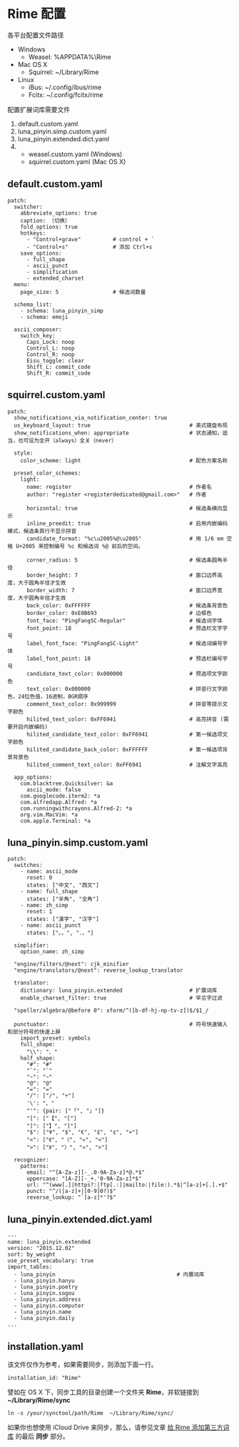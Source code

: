 # Rime 配置

各平台配置文件路径

* Windows
    * Weasel: %APPDATA%\Rime
* Mac OS X
    * Squirrel: ~/Library/Rime
* Linux
    * iBus: ~/.config/ibus/rime
    * Fcitx: ~/.config/fcitx/rime

配置扩展词库需要文件

1. default.custom.yaml
2. luna_pinyin.simp.custom.yaml
3. luna_pinyin.extended.dict.yaml
4. 
    * weasel.custom.yaml (Windows)
    * squirrel.custom.yaml (Mac OS X)

## default.custom.yaml

    patch:
      switcher:
        abbreviate_options: true
        caption: 〔切换〕
        fold_options: true
        hotkeys:
          - "Control+grave"          # control + `
          - "Control+s"              # 添加 Ctrl+s
        save_options:
          - full_shape
          - ascii_punct
          - simplification
          - extended_charset
      menu:
        page_size: 5                 # 候选词数量

      schema_list:
        - schema: luna_pinyin_simp
        - schema: emoji

      ascii_composer:
        switch_key:
          Caps_Lock: noop
          Control_L: noop
          Control_R: noop
          Eisu_toggle: clear
          Shift_L: commit_code
          Shift_R: commit_code

## squirrel.custom.yaml

    patch:
      show_notifications_via_notification_center: true
      us_keyboard_layout: true                               # 美式键盘布局
      show_notifications_when: appropriate                   # 状态通知，适当，也可设为全开（always）全关（never）

      style:
        color_scheme: light                                  # 配色方案名称

      preset_color_schemes:
        light:
          name: register                                     # 作者名
          author: "register <registerdedicated@gmail.com>"   # 作者

          horizontal: true                                   # 候选条横向显示
          inline_preedit: true                               # 启用内嵌编码模式，候选条首行不显示拼音
          candidate_format: "%c\u2005%@\u2005"               # 用 1/6 em 空格 U+2005 来控制编号 %c 和候选词 %@ 前后的空间。

          corner_radius: 5                                   # 候选条圆角半径
          border_height: 7                                   # 窗口边界高度，大于圆角半径才生效
          border_width: 7                                    # 窗口边界宽度，大于圆角半径才生效
          back_color: 0xFFFFFF                               # 候选条背景色
          border_color: 0xE0B693                             # 边框色
          font_face: "PingFangSC-Regular"                    # 候选词字体
          font_point: 18                                     # 预选栏文字字号
          label_font_face: "PingFangSC-Light"                # 候选词编号字体
          label_font_point: 18                               # 预选栏编号字号
          candidate_text_color: 0x000000                     # 预选项文字颜色
          text_color: 0x000000                               # 拼音行文字颜色，24位色值，16进制，BGR顺序
          comment_text_color: 0x999999                       # 拼音等提示文字颜色
          hilited_text_color: 0xFF6941                       # 高亮拼音 (需要开启内嵌编码)
          hilited_candidate_text_color: 0xFF6941             # 第一候选项文字颜色
          hilited_candidate_back_color: 0xFFFFFF             # 第一候选项背景背景色
          hilited_comment_text_color: 0xFF6941               # 注解文字高亮

      app_options:
        com.blacktree.Quicksilver: &a
          ascii_mode: false
        com.googlecode.iterm2: *a
        com.alfredapp.Alfred: *a
        com.runningwithcrayons.Alfred-2: *a
        org.vim.MacVim: *a
        com.apple.Terminal: *a

## luna_pinyin.simp.custom.yaml

    patch:
      switches:
        - name: ascii_mode
          reset: 0
          states: ["中文", "西文"]
        - name: full_shape
          states: ["半角", "全角"]
        - name: zh_simp
          reset: 1
          states: ["漢字", "汉字"]
        - name: ascii_punct
          states: ["。，", "．，"]

      simplifier:
        option_name: zh_simp

      "engine/filters/@next": cjk_minifier
      "engine/translators/@next": reverse_lookup_translator

      translator:
        dictionary: luna_pinyin.extended                     # 扩展词库
        enable_charset_filter: true                          # 罕见字过滤

      "speller/algebra/@before 0": xform/^([b-df-hj-np-tv-z])$/$1_/

      punctuator:                                            # 符号快速输入和部分符号的快速上屏
        import_preset: symbols
        full_shape:
          "\\": "、"
        half_shape:
          "#": "#"
          "`": "`"
          "~": "~"
          "@": "@"
          "=": "="
          "/": ["/", "÷"]
          '\': "、"
          "'": {pair: ["「", "」"]}
          "[": ["【", "["]
          "]": ["】", "]"]
          "$": ["¥", "$", "€", "£", "¢", "¤"]
          "<": ["《", "〈", "«", "<"]
          ">": ["》", "〉", "»", ">"]

      recognizer:
        patterns:
          email: "^[A-Za-z][-_.0-9A-Za-z]*@.*$"
          uppercase: "[A-Z][-_+.'0-9A-Za-z]*$"
          url: "^(www[.]|https?:|ftp[.:]|mailto:|file:).*$|^[a-z]+[.].+$"
          punct: "^/([a-z]+|[0-9]0?)$"
          reverse_lookup: "`[a-z]*'?$"

## luna_pinyin.extended.dict.yaml

    ---
    name: luna_pinyin.extended
    version: "2015.12.02"
    sort: by_weight
    use_preset_vocabulary: true
    import_tables:
      - luna_pinyin                                      # 内置词库
      - luna_pinyin.hanyu
      - luna_pinyin.poetry
      - luna_pinyin.sogou
      - luna_pinyin.address
      - luna_pinyin.computer
      - luna_pinyin.name
      - luna_pinyin.daily
    ...

## installation.yaml

该文件仅作为参考，如果需要同步，则添加下面一行。

    installation_id: "Rime"

譬如在 OS X 下，同步工具的目录创建一个文件夹 **Rime**，并软链接到 **~/Library/Rime/sync**

    ln -s /your/synctool/path/Rime  ~/Library/Rime/sync/

如果你也想使用 iCloud Drive 来同步，那么，请参见文章 [给 Rime 添加第三方词库](http://havee.me/mac/2015-05/add-dic-for-rime.html) 的最后 **同步** 部分。
